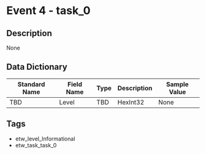 # Event 4 - task_0

## Description
None

## Data Dictionary
|Standard Name|Field Name|Type|Description|Sample Value|
|---|---|---|---|---|
|TBD|Level|TBD|HexInt32|None|None|

## Tags
* etw_level_Informational
* etw_task_task_0